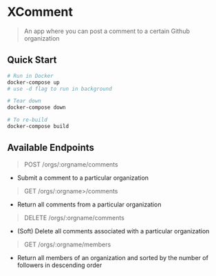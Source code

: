 # XComment

> An app where you can post a comment to a certain Github organization

## Quick Start

```bash
# Run in Docker
docker-compose up
# use -d flag to run in background

# Tear down
docker-compose down

# To re-build
docker-compose build
```

## Available Endpoints

> POST /orgs/:orgname/comments
  * Submit a comment to a particular organization

> GET /orgs/:orgname>/comments
  * Return all comments from a particular organization

> DELETE /orgs/:orgname/comments
  * (Soft) Delete all comments associated with a particular organization

> GET /orgs/:orgname/members
  * Return all members of an organization and sorted by the number of followers in descending order

